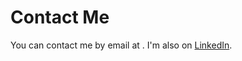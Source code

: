 # Contact Me

You can contact me by email at [](mailto:). I'm also on [LinkedIn](https://www.linkedin.com/in/nilaos/).

